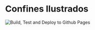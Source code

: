 # Confines Ilustrados

![Build, Test and Deploy to Github Pages](https://github.com/laperiferica/expo/workflows/Build,%20Test%20and%20Deploy%20to%20Github%20Pages/badge.svg)
